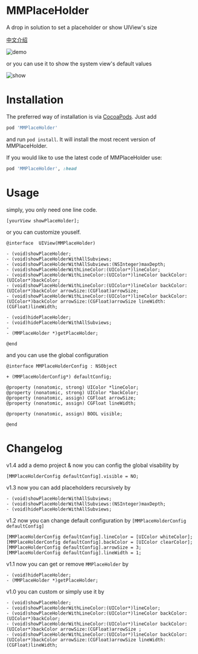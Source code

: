 MMPlaceHolder
=============

A drop in solution to set a placeholder or show UIView's size

[中文介绍](http://adad184.com/2014/08/21/2014-08-21-kai-yuan-xiang-mu-mmplaceholder/)

![demo](https://github.com/adad184/MMPlaceHolder/blob/master/demo.png?raw=true)

or you can use it to show the system view's default values

![show](https://github.com/adad184/MMPlaceHolder/blob/master/show.png?raw=true)


Installation
============

The preferred way of installation is via [CocoaPods](http://cocoapods.org). Just add

```ruby
pod 'MMPlaceHolder'
```

and run `pod install`. It will install the most recent version of MMPlaceHolder.

If you would like to use the latest code of MMPlaceHolder use:

```ruby
pod 'MMPlaceHolder', :head
```

Usage
===============

simply, you only need one line code.
    
    [yourView showPlaceHolder];


or you can customize youself.

	@interface  UIView(MMPlaceHolder)

	- (void)showPlaceHolder;
	- (void)showPlaceHolderWithAllSubviews;
	- (void)showPlaceHolderWithAllSubviews:(NSInteger)maxDepth;
	- (void)showPlaceHolderWithLineColor:(UIColor*)lineColor;
	- (void)showPlaceHolderWithLineColor:(UIColor*)lineColor backColor:(UIColor*)backColor;
	- (void)showPlaceHolderWithLineColor:(UIColor*)lineColor backColor:(UIColor*)backColor arrowSize:(CGFloat)arrowSize;
	- (void)showPlaceHolderWithLineColor:(UIColor*)lineColor backColor:(UIColor*)backColor arrowSize:(CGFloat)arrowSize lineWidth:(CGFloat)lineWidth;

	- (void)hidePlaceHolder;
	- (void)hidePlaceHolderWithAllSubviews;
	- 
	- (MMPlaceHolder *)getPlaceHolder;

	@end
	
	
and you can use the global configuration

	@interface MMPlaceHolderConfig : NSObject

	+ (MMPlaceHolderConfig*) defaultConfig;

	@property (nonatomic, strong) UIColor *lineColor;
	@property (nonatomic, strong) UIColor *backColor;
	@property (nonatomic, assign) CGFloat arrowSize;
	@property (nonatomic, assign) CGFloat lineWidth;
	
    @property (nonatomic, assign) BOOL visible;

	@end


Changelog
===============

v1.4  add a demo project & now you can config the global visability by

    [MMPlaceHolderConfig defaultConfig].visible = NO;
    

v1.3  now you can add placeholders recursively by

    - (void)showPlaceHolderWithAllSubviews;
    - (void)showPlaceHolderWithAllSubviews:(NSInteger)maxDepth;
    - (void)hidePlaceHolderWithAllSubviews;


v1.2  now you can change default configuration by `[MMPlaceHolderConfig defaultConfig]`

    [MMPlaceHolderConfig defaultConfig].lineColor = [UIColor whiteColor];
    [MMPlaceHolderConfig defaultConfig].backColor = [UIColor clearColor];
    [MMPlaceHolderConfig defaultConfig].arrowSize = 3;
    [MMPlaceHolderConfig defaultConfig].lineWidth = 1;


v1.1  now you can get or remove `MMPlaceHolder` by 

    - (void)hidePlaceHolder;
    - (MMPlaceHolder *)getPlaceHolder;

v1.0  you can custom or simply use it by

    - (void)showPlaceHolder;
    - (void)showPlaceHolderWithLineColor:(UIColor*)lineColor;
    - (void)showPlaceHolderWithLineColor:(UIColor*)lineColor backColor:(UIColor*)backColor;
    - (void)showPlaceHolderWithLineColor:(UIColor*)lineColor backColor:(UIColor*)backColor arrowSize:(CGFloat)arrowSize ;
    - (void)showPlaceHolderWithLineColor:(UIColor*)lineColor backColor:(UIColor*)backColor arrowSize:(CGFloat)arrowSize lineWidth:(CGFloat)lineWidth;
